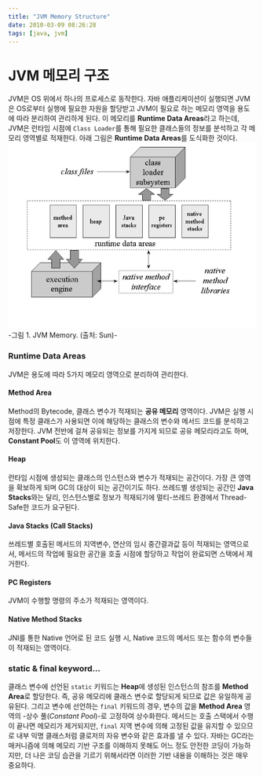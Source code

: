 ```yaml
---
title: "JVM Memory Structure"
date: 2010-03-09 08:26:28
tags: [java, jvm]
---
```


# JVM 메모리 구조
JVM은 OS 위에서 하나의 프로세스로 동작한다. 자바 애플리케이션이 실행되면 JVM은 OS로부터 실행에 필요한 자원을 할당받고 JVM이 필요로 하는 메모리 영역을 용도에 따라 분리하여 관리하게 된다. 이 메모리를 **Runtime Data Areas**라고 하는데, JVM은 런타임 시점에 `Class Loader`를 통해 필요한 클래스들의 정보를 분석하고 각 메모리 영역별로 적재한다. 아래 그림은 **Runtime Data Areas**를 도식화한 것이다.
![JVM Memory Structure](/assets/image/jvm_memory_structure.gif)
-그림 1. JVM Memory. (출처: Sun)-

### Runtime Data Areas
JVM은 용도에 따라 5가지 메모리 영역으로 분리하여 관리한다.

#### Method Area
Method의 Bytecode, 클래스 변수가 적재되는 **공유 메모리** 영역이다. JVM은 실행 시점에 특정 클래스가 사용되면 이에 해당하는 클래스의 변수와 메서드 코드를 분석하고 저장한다. JVM 전반에 걸쳐 공유되는 정보를 가지게 되므로 공유 메모리라고도 하며, **Constant Pool**도 이 영역에 위치한다.

#### Heap
런타임 시점에 생성되는 클래스의 인스턴스와 변수가 적재되는 공간이다. 가장 큰 영역을 확보하게 되며 GC의 대상이 되는 공간이기도 하다. 쓰레드별 생성되는 공간인 **Java Stacks**와는 달리, 인스턴스별로 정보가 적재되기에 멀티-쓰레드 환경에서 Thread-Safe한 코드가 요구된다.

#### Java Stacks (Call Stacks)
쓰레드별 호출된 메서드의 지역변수, 연산의 임시 중간결과값 등이 적재되는 영역으로서, 메서드의 작업에 필요한 공간을 호출 시점에 할당하고 작업이 완료되면 스택에서 제거한다.

#### PC Registers
JVM이 수행할 명령의 주소가 적재되는 영역이다.

#### Native Method Stacks
JNI를 통한 Native 언어로 된 코드 실행 시, Native 코드의 메서드 또는 함수의 변수들이 적재되는 영역이다.


### static & final keyword...
클래스 변수에 선언된 `static` 키워드는 **Heap**에 생성된 인스턴스의 참조를 **Method Area**로 할당한다. 즉, 공유 메모리에 클래스 변수로 할당되게 되므로 값은 유일하게 공유된다. 그리고 변수에 선언하는 `final` 키워드의 경우, 변수의 값을 **Method Area** 영역의 -상수 풀(*Constant Pool*)-로 고정하여 상수화한다. 메서드는 호출 스택에서 수행이 끝나면 메모리가 제거되지만, `final` 지역 변수에 의해 고정된 값을 유지할 수 있으므로 내부 익명 클래스처럼 클로저의 자유 변수와 같은 효과를 낼 수 있다.
자바는 GC라는 매커니즘에 의해 메모리 기반 구조를 이해하지 못해도 어느 정도 안전한 코딩이 가능하지만, 더 나은 코딩 습관을 기르기 위해서라면 이러한 기반 내용을 이해하는 것은 매우 중요하다.
